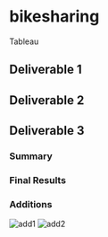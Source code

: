 # bikesharing
Tableau

## Deliverable 1



## Deliverable 2



## Deliverable 3

### Summary



### Final Results




### Additions

![add1](https://user-images.githubusercontent.com/98365309/175446210-414f203b-7d45-409e-8715-a749859ea84e.png)
![add2](https://user-images.githubusercontent.com/98365309/175446253-4d04a4a1-04e7-4933-9a64-694f4d07af52.png)
